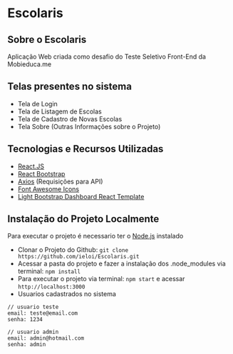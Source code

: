 # Escolaris

## Sobre o Escolaris
Aplicação Web criada como desafio do Teste Seletivo Front-End da Mobieduca.me

## Telas presentes no sistema
- Tela de Login
- Tela de Listagem de Escolas
- Tela de Cadastro de Novas Escolas
- Tela Sobre (Outras Informações sobre o Projeto)

## Tecnologias e Recursos Utilizadas
- [React.JS](https://pt-br.reactjs.org/)
- [React Bootstrap](https://react-bootstrap.github.io/)
- [Axios](https://axios-http.com/) (Requisições para API)
- [Font Awesome Icons](https://fontawesome.com/)
- [Light Bootstrap Dashboard React Template](https://www.creative-tim.com/product/light-bootstrap-dashboard-react)

## Instalação do Projeto Localmente
Para executar o projeto é necessario ter o [Node.js](https://nodejs.org/en/) instalado

- Clonar o Projeto do Github: `git clone https://github.com/ieloi/Escolaris.git`
- Acessar a pasta do projeto e fazer a instalação dos .node_modules via terminal: `npm install`
- Para executar o projeto via terminal: `npm start` e acessar `http://localhost:3000`
- Usuarios cadastrados no sistema
```
// usuario teste
email: teste@email.com
senha: 1234

// usuario admin
email: admin@hotmail.com
senha: admin
```


